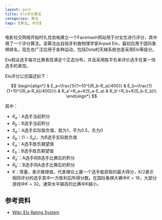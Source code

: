 ```yaml
---
layout: post
title: Elo评分算法
categories: 算法
tags: [算法, 评分]
---
```


电影社交网络开始时扎克伯格建立一个Facemash网站用于对女生进行评分，其中用了一个评分算法。该算法出自匈牙利裔物理学家Arpad Elo，最初应用于国际象棋排名，现在也广泛应用于各种运动，包括Dota的天梯系统也是采用Elo等级分。

Elo假设选手每次比赛表现满足个正态分布，并且采用胜平负来评价选手在某一场选手的表现。

Elo评分公式描述如下：


$$
\begin{align*}
& E_a=\frac{1}{1+10^{(R_b-R_a)/400}} & E_b=\frac{1}{1+10^{(R_a-R_b)/400}}\\
& R_a'=R_a+K(S_a-E_a) & R_b'=R_b+K(S_b-E_b)\\
\end{align*}
$$


其中：

* $R_a$：A选手当前积分
* $R_b$：B选手当前积分
* $S_a$：A选手实际胜负值，胜为1，平为0.5，负为0
* $S_b$：$(1-S_a$)，为B选手实际胜负值
* $E_a$：A选手胜负期望值
* $E_b$：B选手胜负期望值
* $R_a'$：A选手同B选手比赛后的积分
* $R_b'$：B选手同A选手比赛后的积分
* $K$：常量，表示极限值，代表理论上赢一个选手能获取的最大得分，$K/2$表示相同评分的选手其中一方胜利后所得分数。在国际象棋大赛中$K=16$，大部分游戏中$K=32$。通常水平越高的比赛中$K$越小。

## 参考资料

* [Wiki: Elo Rating System](https://en.wikipedia.org/wiki/Elo_rating_system)